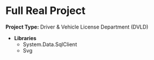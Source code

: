 # Full Real Project

**Project Type:** Driver & Vehicle License Department (DVLD)

- **Libraries**
    - System.Data.SqlClient
    - Svg